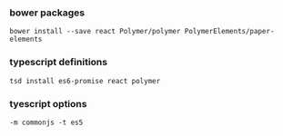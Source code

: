 ### bower packages

```
bower install --save react Polymer/polymer PolymerElements/paper-elements
```

### typescript definitions

```
tsd install es6-promise react polymer
```

### tyescript options

```
-m commonjs -t es5
```
